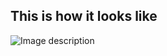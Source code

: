 ## This is how it looks like
![Image description](https://github.com/raduceaca1234/android-apps/blob/master/HigherOrLower/Untitled.png)
